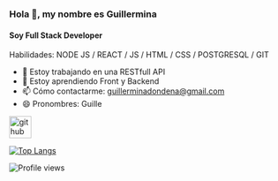 ### Hola 👋, my nombre es Guillermina
#### Soy Full Stack Developer

Habilidades: NODE JS / REACT / JS / HTML / CSS / POSTGRESQL / GIT 

- 🔭 Estoy trabajando en una RESTfull API 
- 🌱 Estoy aprendiendo Front y Backend 
- 📫 Cómo contactarme: guillerminadondena@gmail.com 
- 😄 Pronombres: Guille 


[<img src='https://cdn.jsdelivr.net/npm/simple-icons@3.0.1/icons/github.svg' alt='github' height='40'>](https://github.com/Gdondena)  

[![Top Langs](https://github-readme-stats.vercel.app/api/top-langs/?username=Gdondena)](https://github.com/anuraghazra/github-readme-stats)

![Profile views](https://gpvc.arturio.dev/Gdondena)  

